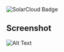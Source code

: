 ![SolarCloud Badge](https://sonarcloud.io/images/project_badges/sonarcloud-white.svg
)


## Screenshot

![Alt Text](https://imgur.com/iX7mqMn.png)

